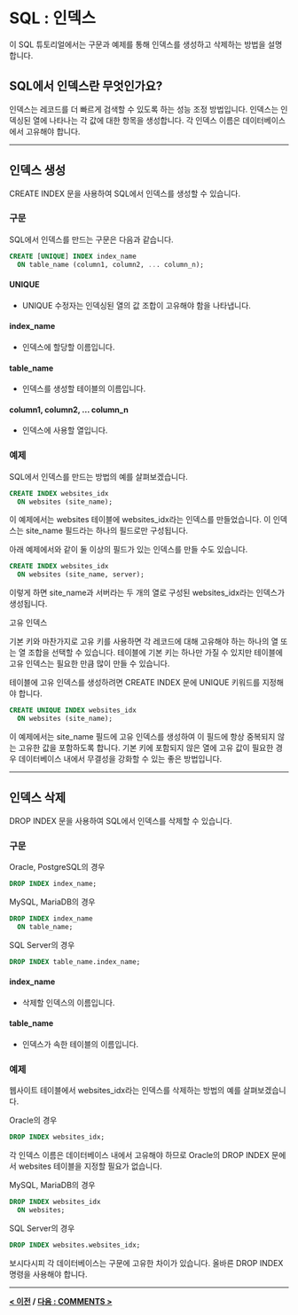 # SQL : 인덱스

이 SQL 튜토리얼에서는 구문과 예제를 통해 인덱스를 생성하고 삭제하는 방법을 설명합니다.

## SQL에서 인덱스란 무엇인가요?
인덱스는 레코드를 더 빠르게 검색할 수 있도록 하는 성능 조정 방법입니다. 인덱스는 인덱싱된 열에 나타나는 각 값에 대한 항목을 생성합니다. 각 인덱스 이름은 데이터베이스에서 고유해야 합니다.

---
## 인덱스 생성
CREATE INDEX 문을 사용하여 SQL에서 인덱스를 생성할 수 있습니다.

### 구문
SQL에서 인덱스를 만드는 구문은 다음과 같습니다.
```SQL
CREATE [UNIQUE] INDEX index_name
  ON table_name (column1, column2, ... column_n);
```
#### **UNIQUE**
- UNIQUE 수정자는 인덱싱된 열의 값 조합이 고유해야 함을 나타냅니다.
#### **index_name**
- 인덱스에 할당할 이름입니다.
#### **table_name**
- 인덱스를 생성할 테이블의 이름입니다.
#### **column1, column2, ... column_n**
- 인덱스에 사용할 열입니다.

### 예제
SQL에서 인덱스를 만드는 방법의 예를 살펴보겠습니다.
```SQL
CREATE INDEX websites_idx
  ON websites (site_name);
```
이 예제에서는 websites 테이블에 websites_idx라는 인덱스를 만들었습니다. 이 인덱스는 site_name 필드라는 하나의 필드로만 구성됩니다.

아래 예제에서와 같이 둘 이상의 필드가 있는 인덱스를 만들 수도 있습니다.
```SQL
CREATE INDEX websites_idx
  ON websites (site_name, server);
```
이렇게 하면 site_name과 서버라는 두 개의 열로 구성된 websites_idx라는 인덱스가 생성됩니다.

고유 인덱스

기본 키와 마찬가지로 고유 키를 사용하면 각 레코드에 대해 고유해야 하는 하나의 열 또는 열 조합을 선택할 수 있습니다. 테이블에 기본 키는 하나만 가질 수 있지만 테이블에 고유 인덱스는 필요한 만큼 많이 만들 수 있습니다.

테이블에 고유 인덱스를 생성하려면 CREATE INDEX 문에 UNIQUE 키워드를 지정해야 합니다.
```SQL
CREATE UNIQUE INDEX websites_idx
  ON websites (site_name);
```
이 예제에서는 site_name 필드에 고유 인덱스를 생성하여 이 필드에 항상 중복되지 않는 고유한 값을 포함하도록 합니다. 기본 키에 포함되지 않은 열에 고유 값이 필요한 경우 데이터베이스 내에서 무결성을 강화할 수 있는 좋은 방법입니다.

---
## 인덱스 삭제
DROP INDEX 문을 사용하여 SQL에서 인덱스를 삭제할 수 있습니다.

### 구문
Oracle, PostgreSQL의 경우

```SQL
DROP INDEX index_name;
```

MySQL, MariaDB의 경우

```SQL
DROP INDEX index_name
  ON table_name;
```

SQL Server의 경우

```SQL
DROP INDEX table_name.index_name;
```

#### **index_name**
- 삭제할 인덱스의 이름입니다.
#### **table_name**
- 인덱스가 속한 테이블의 이름입니다.

### 예제
웹사이트 테이블에서 websites_idx라는 인덱스를 삭제하는 방법의 예를 살펴보겠습니다.

Oracle의 경우

```SQL
DROP INDEX websites_idx;
```
각 인덱스 이름은 데이터베이스 내에서 고유해야 하므로 Oracle의 DROP INDEX 문에서 websites 테이블을 지정할 필요가 없습니다.

MySQL, MariaDB의 경우

```SQL
DROP INDEX websites_idx
  ON websites;
```

SQL Server의 경우

```SQL
DROP INDEX websites.websites_idx;
```

보시다시피 각 데이터베이스는 구문에 고유한 차이가 있습니다. 올바른 DROP INDEX 명령을 사용해야 합니다.

---
**[< 이전](LOCAL_TEMP.md) / [다음 : COMMENTS >](Comments.md)**